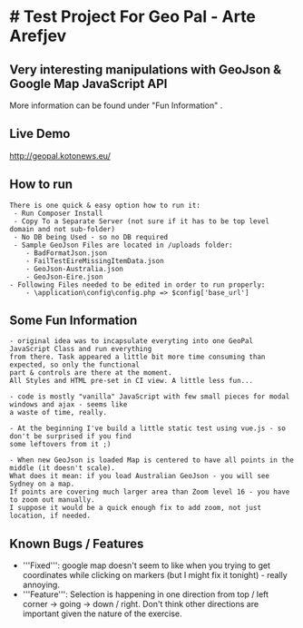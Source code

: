 # # Test Project For Geo Pal - Arte Arefjev #

## Very interesting manipulations with GeoJson & Google Map JavaScript API ##
More information can be found under "Fun Information" .

## Live Demo ##
http://geopal.kotonews.eu/

## How to run ##
	There is one quick & easy option how to run it:
	 - Run Composer Install
	 - Copy To a Separate Server (not sure if it has to be top level domain and not sub-folder)
	 - No DB being Used - so no DB required
	 - Sample GeoJson Files are located in /uploads folder:
	 	- BadFormatJson.json
		- FailTestEireMissingItemData.json
		- GeoJson-Australia.json
		- GeoJson-Eire.json
	- Following Files needed to be edited in order to run properly:
		- \application\config\config.php => $config['base_url']
		
## Some Fun Information ##
	- original idea was to incapsulate everyting into one GeoPal JavaScript Class and run everything 
	from there. Task appeared a little bit more time consuming than expected, so only the functional 
	part & controls are there at the moment. 
	All Styles and HTML pre-set in CI view. A little less fun...
	
	- code is mostly "vanilla" JavaScript with few small pieces for modal windows and ajax - seems like 
	a waste of time, really.
	
	- At the beginning I've build a little static test using vue.js - so don't be surprised if you find 
	some leftovers from it ;)
	
	- When new GeoJson is loaded Map is centered to have all points in the middle (it doesn't scale). 
	What does it mean: if you load Australian GeoJson - you will see Sydney on a map. 
	If points are covering much larger area than Zoom level 16 - you have to zoom out manually. 
	I suppose it would be a quick enough fix to add zoom, not just location, if needed.


## Known Bugs / Features ##
 - '''Fixed''': google map doesn't seem to like when you trying to get coordinates while clicking on markers (but I might fix it tonight) - really annoying.
 - '''Feature''': Selection is happening in one direction from top / left corner -> going -> down / right. Don't think other directions are important given the nature of the exercise.

